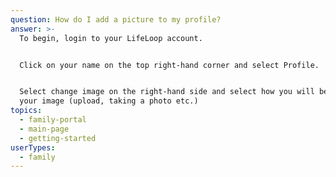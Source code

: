 ```yaml
---
question: How do I add a picture to my profile?
answer: >-
  To begin, login to your LifeLoop account. 


  Click on your name on the top right-hand corner and select Profile. 


  Select change image on the right-hand side and select how you will be adding
  your image (upload, taking a photo etc.) 
topics:
  - family-portal
  - main-page
  - getting-started
userTypes:
  - family
---
```


